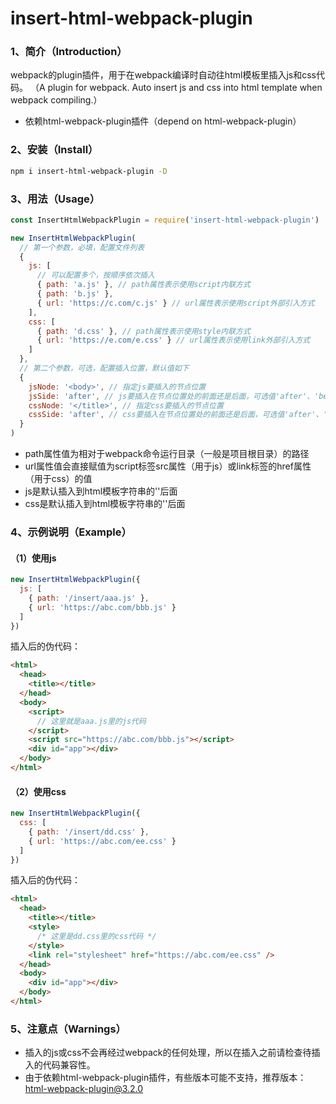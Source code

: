 # insert-html-webpack-plugin

### 1、简介（Introduction）
webpack的plugin插件，用于在webpack编译时自动往html模板里插入js和css代码。
（A plugin for webpack. Auto insert js and css into html template when webpack compiling.）

+ 依赖html-webpack-plugin插件（depend on html-webpack-plugin）

### 2、安装（Install）
```bash
npm i insert-html-webpack-plugin -D
```

### 3、用法（Usage）
```js
const InsertHtmlWebpackPlugin = require('insert-html-webpack-plugin')

new InsertHtmlWebpackPlugin(
  // 第一个参数，必填，配置文件列表
  {
    js: [
      // 可以配置多个，按顺序依次插入
      { path: 'a.js' }, // path属性表示使用script内联方式
      { path: 'b.js' },
      { url: 'https://c.com/c.js' } // url属性表示使用script外部引入方式
    ],
    css: [
      { path: 'd.css' }, // path属性表示使用style内联方式
      { url: 'https://e.com/e.css' } // url属性表示使用link外部引入方式
    ]
  },
  // 第二个参数，可选，配置插入位置，默认值如下
  {
    jsNode: '<body>', // 指定js要插入的节点位置
    jsSide: 'after', // js要插入在节点位置处的前面还是后面，可选值'after'、'before'
    cssNode: '</title>', // 指定css要插入的节点位置
    cssSide: 'after', // css要插入在节点位置处的前面还是后面，可选值'after'、'before'
  }
)
```
+ path属性值为相对于webpack命令运行目录（一般是项目根目录）的路径
+ url属性值会直接赋值为script标签src属性（用于js）或link标签的href属性（用于css）的值
+ js是默认插入到html模板字符串的'<body>'后面
+ css是默认插入到html模板字符串的'</title>'后面

### 4、示例说明（Example）
#### （1）使用js
```js
new InsertHtmlWebpackPlugin({
  js: [
    { path: '/insert/aaa.js' },
    { url: 'https://abc.com/bbb.js' }
  ]
})
```
插入后的伪代码：
```html
<html>
  <head>
    <title></title>
  </head>
  <body>
    <script>
      // 这里就是aaa.js里的js代码
    </script>
    <script src="https://abc.com/bbb.js"></script>
    <div id="app"></div>
  </body>
</html>
```

#### （2）使用css
```js
new InsertHtmlWebpackPlugin({
  css: [
    { path: '/insert/dd.css' },
    { url: 'https://abc.com/ee.css' }
  ]
})
```
插入后的伪代码：
```html
<html>
  <head>
    <title></title>
    <style>
      /* 这里是dd.css里的css代码 */
    </style>
    <link rel="stylesheet" href="https://abc.com/ee.css" />
  </head>
  <body>
    <div id="app"></div>
  </body>
</html>
```

### 5、注意点（Warnings）
+ 插入的js或css不会再经过webpack的任何处理，所以在插入之前请检查待插入的代码兼容性。
+ 由于依赖html-webpack-plugin插件，有些版本可能不支持，推荐版本：html-webpack-plugin@3.2.0